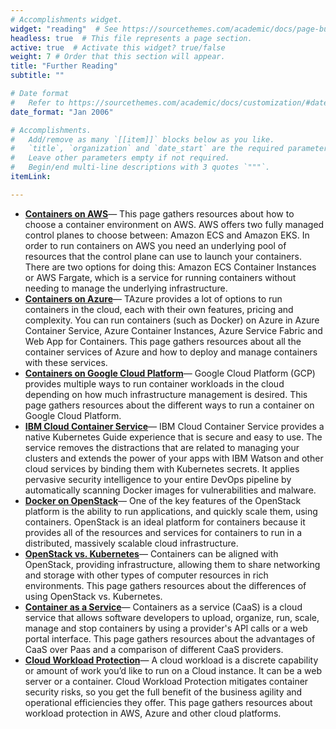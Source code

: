 ```yaml
---
# Accomplishments widget.
widget: "reading"  # See https://sourcethemes.com/academic/docs/page-builder/
headless: true  # This file represents a page section.
active: true  # Activate this widget? true/false
weight: 7 # Order that this section will appear.
title: "Further Reading"
subtitle: ""

# Date format
#   Refer to https://sourcethemes.com/academic/docs/customization/#date-format
date_format: "Jan 2006"

# Accomplishments.
#   Add/remove as many `[[item]]` blocks below as you like.
#   `title`, `organization` and `date_start` are the required parameters.
#   Leave other parameters empty if not required.
#   Begin/end multi-line descriptions with 3 quotes `"""`.
itemLink:

---
```




- **[Containers on AWS](/display/containers/Containers+on+AWS)**—  This page gathers resources about how to choose a container environment on AWS. AWS offers two fully managed control planes to choose between: Amazon ECS and Amazon EKS. In order to run containers on AWS you need an underlying pool of resources that the control plane can use to launch your containers. There are two options for doing this: Amazon ECS Container Instances or AWS Fargate, which&nbsp;is a service for running containers without needing to manage the underlying infrastructure.
- **[Containers on Azure](/display/containers/Containers+on+Azure)**—  TAzure provides a lot of&nbsp;options&nbsp;to run containers in the cloud, each with their own features, pricing and complexity. You can run containers (such as Docker) on Azure in Azure Container Service,&nbsp;Azure Container Instances, Azure Service Fabric and Web App for Containers. This page gathers resources about all the container services of Azure and how to deploy and manage containers with these services.
- **[Containers on Google Cloud Platform](/display/containers/Containers+on+Google+Cloud+Platform)**—  Google Cloud Platform (GCP) provides multiple ways to run container workloads in the cloud depending on how much infrastructure management is desired. This page gathers resources about the different ways to run a container on Google Cloud Platform.
- **[IBM Cloud Container Service](/display/containers/IBM+Cloud+Container+Service)**—  IBM Cloud Container Service provides a native Kubernetes Guide experience that is secure and easy to use. The service removes the distractions that are related to managing your clusters and extends the power of your apps with IBM Watson and other cloud services by binding them with Kubernetes secrets. It applies pervasive security intelligence to your entire DevOps pipeline by automatically scanning Docker images for vulnerabilities and malware.
- **[Docker on OpenStack](/display/containers/Docker+on+OpenStack)**—  One of the key features of the OpenStack platform is the ability to run applications, and quickly scale them, using containers. OpenStack is an ideal platform for containers because it provides all of the resources and services for containers to run in a distributed, massively scalable cloud infrastructure.
- **[OpenStack vs. Kubernetes](/display/containers/OpenStack+vs.+Kubernetes)**—  Containers can be aligned with OpenStack, providing infrastructure, allowing them to share networking and storage with other types of computer resources in rich environments.&nbsp;This page gathers resources about the differences of using OpenStack vs. Kubernetes.
- **[Container as a Service](/display/containers/Container+as+a+Service)**—  Containers as a service (CaaS) is a cloud service that allows software developers to upload, organize, run, scale, manage and stop&nbsp;containers&nbsp;by using a provider's API calls or a web portal interface. This page gathers resources about the advantages of CaaS over Paas and a comparison of different CaaS providers.
- **[Cloud Workload Protection](/display/containers/Cloud+Workload+Protection)**—  A cloud workload is a discrete capability or amount of work you’d like to run on a Cloud instance. It can be a web server or a container. Cloud Workload Protection mitigates container security risks, so you get the full benefit of the business agility and operational efficiencies they offer. This page gathers resources about workload protection in AWS, Azure and other cloud platforms.


  
  
  